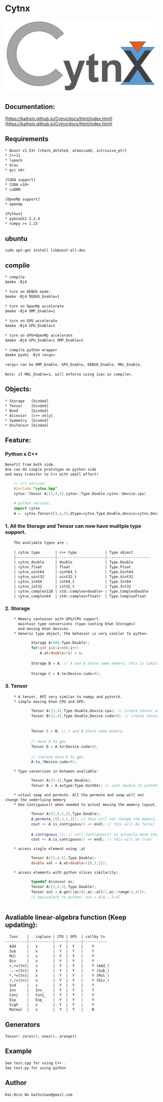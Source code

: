 # Cytnx

![alt text](./Icon_small.png)

## Documentation:

[https://kaihsin.github.io/Cytnx/docs/html/index.html](https://kaihsin.github.io/Cytnx/docs/html/index.html)

## Requirements
    * Boost v1.53+ [check_deleted, atomicadd, intrusive_ptr]
    * C++11
    * lapack 
    * blas 
    * gcc v6+

    [CUDA support]
    * CUDA v10+
    * cuDNN

    [OpenMp support]
    * openmp

    [Python]
    * pybind11 2.2.4
    * numpy >= 1.15 

## ubuntu
    sudo apt-get install libboost-all-dev


## compile
    * compile
    $make -Bj4

    * turn on DEBUG mode:
    $make -Bj4 DEBUG_Enable=1

    * turn on OpenMp accelerate
    $make -Bj4 OMP_Enable=1 

    * turn on GPU accelerate
    $make -Bj4 GPU_Enable=1

    * turn on GPU+OpenMp accelerate
    $make -Bj4 GPU_Enable=1 OMP_Enable=1

    * compile python wrapper
    $make pyobj -Bj4 <args>

    <args> can be OMP_Enable, GPU_Enable, DEBUG_Enable, MKL_Enable.

    Note: if MKL_Enable=1, will enforce using icpc as compiler.
   

## Objects:
    * Storage   [binded]
    * Tensor    [binded]
    * Bond      [binded] 
    * Accessor  [c++ only]
    * Symmetry  [binded]
    * UniTensor [binded]


## Feature:

### Python x C++
    Benefit from both side. 
    One can do simple prototype on python side 
    and easy transfer to C++ with small effort!


```c++
    // c++ version:
    #include "cytnx.hpp"
    cytnx::Tensor A({3,4,5},cytnx::Type.Double,cytnx::Device.cpu)
```


```python
    # python version:
    import cytnx
    A =  cytnx.Tensor((3,4,5),dtype=cytnx.Type.Double,device=cytnx.Device.cpu)
```


### 1. All the Storage and Tensor can now have mulitple type support. 
        The avaliable types are :

        | cytnx type       | c++ type             | Type object
        |------------------|----------------------|--------------------
        | cytnx_double     | double               | Type.Double
        | cytnx_float      | float                | Type.Float
        | cytnx_uint64     | uint64_t             | Type.Uint64
        | cytnx_uint32     | uint32_t             | Type.Uint32
        | cytnx_int64      | int64_t              | Type.Int64
        | cytnx_int32      | int32_t              | Type.Int32
        | cytnx_complex128 | std::complex<double> | Type.ComplexDouble
        | cytnx_complex64  | std::complex<float>  | Type.ComplexFloat


### 2. Storage
        * Memory container with GPU/CPU support. 
          maintain type conversions (type casting btwn Storages) 
          and moving btwn devices.
        * Generic type object, the behavior is very similar to python.

```c++
            Storage A(400,Type.Double);
            for(int i=0;i<400;i++)
                A.at<double>(i) = i;

            Storage B = A; // A and B share same memory, this is similar as python 
            
            Storage C = A.to(Device.cuda+0); 
```


### 3. Tensor
        * A tensor, API very similar to numpy and pytorch.
        * simple moving btwn CPU and GPU:

```c++
            Tensor A({3,4},Type.Double,Device.cpu); // create tensor on CPU (default)
            Tensor B({3,4},Type.Double,Device.cuda+0); // create tensor on GPU with gpu-id=0


            Tensor C = B; // C and B share same memory.

            // move A to gpu
            Tensor D = A.to(Device.cuda+0);

            // inplace move A to gpu
            A.to_(Device.cuda+0);
```
        * Type conversion in between avaliable:
```c++
            Tensor A({3,4},Type.Double);
            Tensor B = A.astype(Type.Uint64); // cast double to uint64_t
```

        * vitual swap and permute. All the permute and swap will not change the underlying memory
        * Use Contiguous() when needed to actual moving the memory layout.
```c++
            Tensor A({3,4,5,2},Type.Double);
            A.permute_({0,3,1,2}); // this will not change the memory, only the shape info is changed.
            cout << A.is_contiguous() << endl; // this will be false!

            A.contiguous_(); // call Configuous() to actually move the memory.
            cout << A.is_contiguous() << endl; // this will be true!
```

        * access single element using .at
```c++
            Tensor A({3,4,5},Type.Double);
            double val = A.at<double>({0,2,2});
```

        * access elements with python slices similarity:
```c++
            typedef Accessor ac;
            Tensor A({3,4,5},Type.Double);
            Tensor out = A.get({ac(0),ac::all(),ac::range(1,4)}); 
            // equivalent to python: out = A[0,:,1:4]
            
```




## Avaliable linear-algebra function (Keep updating):

      func    |   inplace | CPU | GPU  | callby tn 
    ----------|-----------|-----|------|-----------
      Add     |   x       |  Y  |  Y   |    Y
      Sub     |   x       |  Y  |  Y   |    Y
      Mul     |   x       |  Y  |  Y   |    Y
      Div     |   x       |  Y  |  Y   |    Y
      +,+=[tn]|   x       |  Y  |  Y   |    Y (Add_)
      -,-=[tn]|   x       |  Y  |  Y   |    Y (Sub_)
      *,*=[tn]|   x       |  Y  |  Y   |    Y (Mul_)
      /,/=[tn]|   x       |  Y  |  Y   |    Y (Div_)
      Svd     |   x       |  Y  |  Y   |    Y
      Inv     |   Inv_    |  Y  |  Y   |    Y
      Conj    |   Conj_   |  Y  |  Y   |    Y 
      Exp     |   Exp_    |  Y  |  Y   |    Y
      Eigh    |   x       |  Y  |  Y   |    Y 
      Matmul  |   x       |  Y  |  Y   |    N
 
## Generators 

    Tensor: zeros(), ones(), arange()
    

     
## Example
    
    See test.cpp for using C++ .
    See test.py for using python  

## Author

    Kai-Hsin Wu kaihsinwu@gmail.com 


